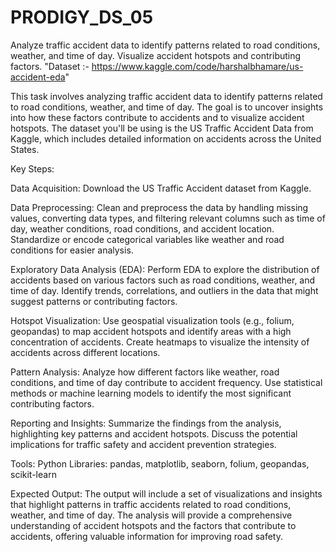 # PRODIGY_DS_05

Analyze traffic accident data to identify patterns related to road conditions, weather, and time of day. Visualize accident hotspots and contributing factors.
"Dataset :- https://www.kaggle.com/code/harshalbhamare/us-accident-eda"

This task involves analyzing traffic accident data to identify patterns related to road conditions, weather, and time of day. The goal is to uncover insights into how these factors contribute to accidents and to visualize accident hotspots. The dataset you'll be using is the US Traffic Accident Data from Kaggle, which includes detailed information on accidents across the United States.

Key Steps:

Data Acquisition:
Download the US Traffic Accident dataset from Kaggle.

Data Preprocessing:
Clean and preprocess the data by handling missing values, converting data types, and filtering relevant columns such as time of day, weather conditions, road conditions, and accident location.
Standardize or encode categorical variables like weather and road conditions for easier analysis.

Exploratory Data Analysis (EDA):
Perform EDA to explore the distribution of accidents based on various factors such as road conditions, weather, and time of day.
Identify trends, correlations, and outliers in the data that might suggest patterns or contributing factors.

Hotspot Visualization:
Use geospatial visualization tools (e.g., folium, geopandas) to map accident hotspots and identify areas with a high concentration of accidents.
Create heatmaps to visualize the intensity of accidents across different locations.

Pattern Analysis:
Analyze how different factors like weather, road conditions, and time of day contribute to accident frequency.
Use statistical methods or machine learning models to identify the most significant contributing factors.

Reporting and Insights:
Summarize the findings from the analysis, highlighting key patterns and accident hotspots.
Discuss the potential implications for traffic safety and accident prevention strategies.

Tools:
Python Libraries: pandas, matplotlib, seaborn, folium, geopandas, scikit-learn

Expected Output:
The output will include a set of visualizations and insights that highlight patterns in traffic accidents related to road conditions, weather, and time of day. The analysis will provide a comprehensive understanding of accident hotspots and the factors that contribute to accidents, offering valuable information for improving road safety.
